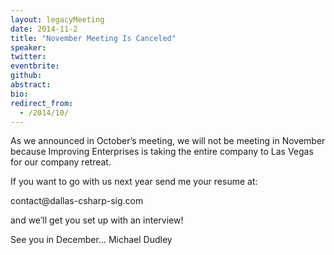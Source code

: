 ```yaml
---
layout: legacyMeeting
date: 2014-11-2
title: "November Meeting Is Canceled"
speaker:
twitter:
eventbrite:
github:
abstract:
bio:
redirect_from:
  - /2014/10/
---
```


<p>As we announced in October&#8217;s meeting, we will not be meeting in November because Improving Enterprises is taking the entire company to Las Vegas for our company retreat.</p>
<p>If you want to go with us next year send me your resume at:</p>
<p>contact@dallas-csharp-sig.com</p>
<p>and we&#8217;ll get you set up with an interview!</p>
<p>See you in December&#8230; Michael Dudley</p>

